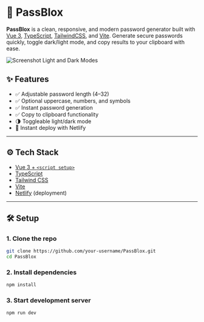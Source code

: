 # 🔐 PassBlox

**PassBlox** is a clean, responsive, and modern password generator built with [Vue 3](https://vuejs.org/), [TypeScript](https://www.typescriptlang.org/), [TailwindCSS](https://tailwindcss.com/), and [Vite](https://vitejs.dev/). Generate secure passwords quickly, toggle dark/light mode, and copy results to your clipboard with ease.

![Screenshot Light and Dark Modes](./screenshot.png)

## ✨ Features

- ✅ Adjustable password length (4–32)
- ✅ Optional uppercase, numbers, and symbols
- ✅ Instant password generation
- ✅ Copy to clipboard functionality
- 🌗 Toggleable light/dark mode
- 🚀 Instant deploy with Netlify

---

## ⚙️ Tech Stack

- [Vue 3 + `<script setup>`](https://vuejs.org/api/sfc-script-setup.html)
- [TypeScript](https://www.typescriptlang.org/)
- [Tailwind CSS](https://tailwindcss.com/)
- [Vite](https://vitejs.dev/)
- [Netlify](https://www.netlify.com/) (deployment)

---

## 🛠️ Setup

### 1. Clone the repo

```bash
git clone https://github.com/your-username/PassBlox.git
cd PassBlox
```

### 2. Install dependencies
```bash
npm install
```

### 3. Start development server
```bash
npm run dev
```